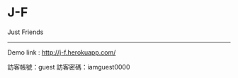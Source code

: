 # J-F 

Just Friends  

---
Demo link : http://j-f.herokuapp.com/



訪客帳號：guest
訪客密碼：iamguest0000


